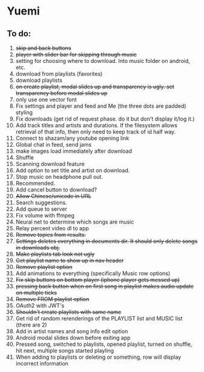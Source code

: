 # Yuemi

## To do:
1. ~~skip and back buttons~~
2. ~~player with slider bar for skipping through music~~
3. setting for choosing where to download. Into music folder on android, etc.
4. download from playlists (favorites)
5. download playlists
6. ~~on create playlist, modal slides up and transparency is ugly. set transparency before modal slides up~~
7. only use one vector font
8. Fix settings and player and feed and Me (the three dots are padded) styling
9. Fix downloads (get rid of request phase. do it but don't display it/log it.)
10. Add track titles and artists and durations. If the filesystem allows retrieval of that info, then only need to keep track of id half way.
11. Connect to shazam/any youtube opening link
12. Global chat in feed, send jams
13. make images load immediately after download
14. Shuffle
15. Scanning download feature
16. Add option to set title and artist on download.
17. Stop music on headphone pull out.
18. Recommended.
19. Add cancel button to download?
20. ~~Allow Chinese/unicode in URL~~
21. Search suggestions.
22. Add queue to server
23. Fix volume with ffmpeg
24. Neural net to determine which songs are music
25. Relay percent video dl to app
26. ~~Remove topics from results.~~
27. ~~Settings deletes everything in documents dir. It should only delete songs in downloads obj.~~
28. ~~Make playlists tab look not ugly~~
29. ~~Get playlist name to show up in nav header~~
30. ~~Remove playlist option~~
31. Add animations to everything (specifically Music row options)
32. ~~Fix skip buttons on bottom player (iphone player gets messed up)~~
33. ~~pressing back button when on first song in playlist makes audio update on multiple ticks~~
34. ~~Remove FROM playlist option~~
35. OAuth2 with JWT's
36. ~~Shouldn't create playlists with same name~~
37. Get rid of random rerenderings of the PLAYLIST list and MUSIC list (there are 2)
38. Add in artist names and song info edit option
39. Android modal slides down before exiting app
40. Pressed song, switched to playlists, opened playlist, turned on shuffle, hit next, multiple songs started playling
41. When adding to playlists or deleting or something, row will display incorrect information
